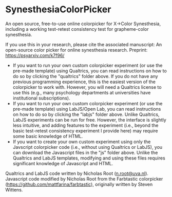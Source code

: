 # SynesthesiaColorPicker
An open source, free-to-use online colorpicker for X->Color Synesthesia, including a working test-retest consistency test for grapheme-color synesthesia.

If you use this in your research, please cite the associated manuscript:
An open-source color picker for online synesthesia research. Preprint: https://psyarxiv.com/k7f96/


- If you want to run your own custom colorpicker experiment (or use the pre-made template) using Qualtrics, you can read instructions on how to do so by clicking the "qualtrics" folder above. If you do not have any previous programming experience, this is the easiest version of the colorpicker to work with. However, you will need a Qualtrics license to use this (e.g., many psychology departments at universities have institutional subscriptions).
- If you want to run your own custom colorpicker experiment (or use the pre-made template) using LabJS/Open Lab, you can read instructions on how to do so by clicking the "labjs" folder above. Unlike Qualtrics, LabJS experiments can be run for free. However, the interface is slightly less intuitive, and adding features to the experiment (i.e., beyond the basic test-retest consistency experiment I provide here) may require some basic knowledge of HTML.
- If you want to create your own custom experiment using only the Javscript colorpicker code (i.e., without using Qualtrics or LabJS), you can download the Javascript files in the "js" folder above. Unlike the Qualtrics and LabJS templates, modifying and using these files requires significant knowledge of Javascript and HTML.

Qualtrics and LabJS code written by Nicholas Root (n.root@uva.nl). Javascript code modified by Nicholas Root from the Farbtastic colorpicker (https://github.com/mattfarina/farbtastic), originally written by Steven Wittens.
